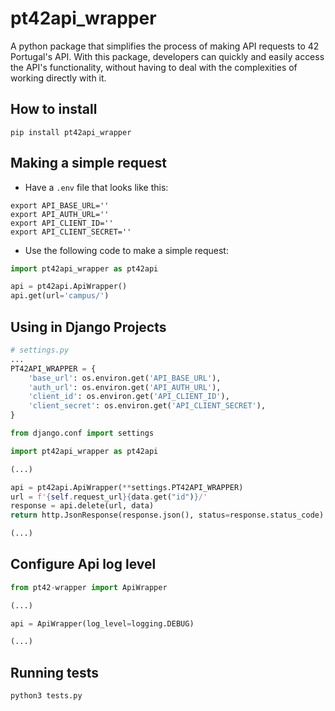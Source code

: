 # pt42api_wrapper

A python package that simplifies the process of making API requests to 42 Portugal's API. With this package, developers can quickly and easily access the API's functionality, without having to deal with the complexities of working directly with it.

## How to install

```shell
pip install pt42api_wrapper
```

## Making a simple request

- Have a `.env` file that looks like this:

```shell
export API_BASE_URL=''
export API_AUTH_URL=''
export API_CLIENT_ID=''
export API_CLIENT_SECRET=''
```

- Use the following code to make a simple request:

```python
import pt42api_wrapper as pt42api

api = pt42api.ApiWrapper()
api.get(url='campus/')
```

## Using in Django Projects

```python
# settings.py
...
PT42API_WRAPPER = {
    'base_url': os.environ.get('API_BASE_URL'),
    'auth_url': os.environ.get('API_AUTH_URL'),
    'client_id': os.environ.get('API_CLIENT_ID'),
    'client_secret': os.environ.get('API_CLIENT_SECRET'),
}
```

```python
from django.conf import settings

import pt42api_wrapper as pt42api

(...)

api = pt42api.ApiWrapper(**settings.PT42API_WRAPPER)
url = f'{self.request_url}{data.get("id")}/'
response = api.delete(url, data)
return http.JsonResponse(response.json(), status=response.status_code)

(...)
```

## Configure Api log level

```python
from pt42-wrapper import ApiWrapper

(...)

api = ApiWrapper(log_level=logging.DEBUG)

(...)
```

## Running tests

```shell
python3 tests.py
```
